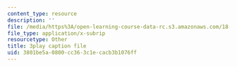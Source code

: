 ```yaml
---
content_type: resource
description: ''
file: /media/https%3A/open-learning-course-data-rc.s3.amazonaws.com/18-03sc-differential-equations-fall-2011/3801be5a0800cc363c1ecacb3b1076ff_Y9_zrupnz0Q.srt
file_type: application/x-subrip
resourcetype: Other
title: 3play caption file
uid: 3801be5a-0800-cc36-3c1e-cacb3b1076ff
---
```

